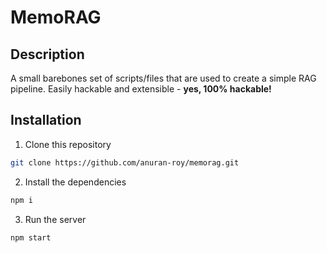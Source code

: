 # MemoRAG

## Description

A small barebones set of scripts/files that are used to create a simple RAG pipeline. Easily hackable and extensible - **yes, 100% hackable!**

## Installation

1. Clone this repository

```bash
git clone https://github.com/anuran-roy/memorag.git
```

2. Install the dependencies

```bash
npm i
```

3. Run the server

```bash
npm start
```